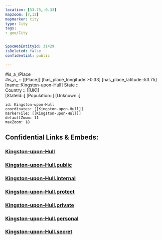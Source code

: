 ```yaml
---
location: [53.75,-0.33] 
mapzoom: [7,12] 
mapmarker: city 
type: City
tags:
- geo/City


SpocWebEntityId: 31429
isDeleted: false
confidential: public

---
```

#is_a_/Place  
#is_a_ :: [[Place]] 
[has_place_longitude::-0.33] 
[has_place_latitude::53.75] 
[name::Kingston-upon-Hull] 
State ::  
Country :: [[UK]]  
[StateId::] 
[Population::] 
[Unknown::] 


```leaflet
id: Kingston-upon-Hull
coordinates: [[Kingston-upon-Hull]] 
markerFile: [[Kingston-upon-Hull]] 
defaultZoom: 11 
maxZoom: 18
```


## Confidential Links & Embeds: 

### [Kingston-upon-Hull](/_Standards/Earth/Continent/Europe/Europe~North/UK/England/Regions~England/Yorkshire_and_the_Humber/Yorkshire~East_Riding/Kingston_upon_Hull/cities~Kingston_upon_Hull/Kingston-upon-Hull.md) 

### [Kingston-upon-Hull.public](/_public/Earth/Continent/Europe/Europe~North/UK/England/Regions~England/Yorkshire_and_the_Humber/Yorkshire~East_Riding/Kingston_upon_Hull/cities~Kingston_upon_Hull/Kingston-upon-Hull.public.md) 

### [Kingston-upon-Hull.internal](/_internal/Earth/Continent/Europe/Europe~North/UK/England/Regions~England/Yorkshire_and_the_Humber/Yorkshire~East_Riding/Kingston_upon_Hull/cities~Kingston_upon_Hull/Kingston-upon-Hull.internal.md) 

### [Kingston-upon-Hull.protect](/_protect/Earth/Continent/Europe/Europe~North/UK/England/Regions~England/Yorkshire_and_the_Humber/Yorkshire~East_Riding/Kingston_upon_Hull/cities~Kingston_upon_Hull/Kingston-upon-Hull.protect.md) 

### [Kingston-upon-Hull.private](/_private/Earth/Continent/Europe/Europe~North/UK/England/Regions~England/Yorkshire_and_the_Humber/Yorkshire~East_Riding/Kingston_upon_Hull/cities~Kingston_upon_Hull/Kingston-upon-Hull.private.md) 

### [Kingston-upon-Hull.personal](/_personal/Earth/Continent/Europe/Europe~North/UK/England/Regions~England/Yorkshire_and_the_Humber/Yorkshire~East_Riding/Kingston_upon_Hull/cities~Kingston_upon_Hull/Kingston-upon-Hull.personal.md) 

### [Kingston-upon-Hull.secret](/_secret/Earth/Continent/Europe/Europe~North/UK/England/Regions~England/Yorkshire_and_the_Humber/Yorkshire~East_Riding/Kingston_upon_Hull/cities~Kingston_upon_Hull/Kingston-upon-Hull.secret.md)

